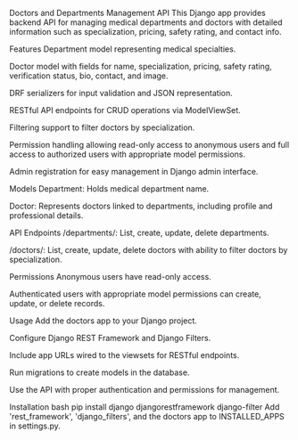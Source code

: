 Doctors and Departments Management API
This Django app provides backend API for managing medical departments and doctors with detailed information such as specialization, pricing, safety rating, and contact info.

Features
Department model representing medical specialties.

Doctor model with fields for name, specialization, pricing, safety rating, verification status, bio, contact, and image.

DRF serializers for input validation and JSON representation.

RESTful API endpoints for CRUD operations via ModelViewSet.

Filtering support to filter doctors by specialization.

Permission handling allowing read-only access to anonymous users and full access to authorized users with appropriate model permissions.

Admin registration for easy management in Django admin interface.

Models
Department: Holds medical department name.

Doctor: Represents doctors linked to departments, including profile and professional details.

API Endpoints
/departments/: List, create, update, delete departments.

/doctors/: List, create, update, delete doctors with ability to filter doctors by specialization.

Permissions
Anonymous users have read-only access.

Authenticated users with appropriate model permissions can create, update, or delete records.

Usage
Add the doctors app to your Django project.

Configure Django REST Framework and Django Filters.

Include app URLs wired to the viewsets for RESTful endpoints.

Run migrations to create models in the database.

Use the API with proper authentication and permissions for management.

Installation
bash
pip install django djangorestframework django-filter
Add 'rest_framework', 'django_filters', and the doctors app to INSTALLED_APPS in settings.py.